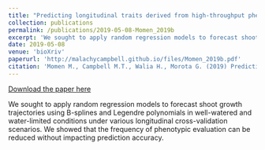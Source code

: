 ```yaml
---
title: "Predicting longitudinal traits derived from high-throughput phenomics in contrasting environments using genomic Legendre polynomials and B-splines"
collection: publications
permalink: /publications/2019-05-08-Momen_2019b
excerpt: 'We sought to apply random regression models to forecast shoot growth trajectories using B-splines and Legendre polynomials in well-watered and water-limited conditions under various longitudinal cross-validation scenarios. We showed that the frequency of phenotypic evaluation can be reduced without impacing prediction accuracy.'
date: 2019-05-08
venue: 'bioXriv'
paperurl: 'http://malachycampbell.github.io/files/Momen_2019b.pdf'
citation: 'Momen M., Campbell M.T., Walia H., Morota G. (2019) Predicting longitudinal traits derived from high-throughput phenomics in contrasting environments using genomic Legendre polynomials and B-splines. bioXriv.'
---
```


<a href='http://malachycampbell.github.io/files/Momen_2019b.pdf'>Download the paper here</a>

We sought to apply random regression models to forecast shoot growth trajectories using B-splines and Legendre polynomials in well-watered and water-limited conditions under various longitudinal cross-validation scenarios. We showed that the frequency of phenotypic evaluation can be reduced without impacting prediction accuracy.

